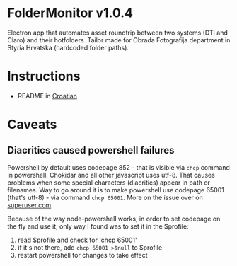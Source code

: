 # FolderMonitor v1.0.4

Electron app that automates asset roundtrip between two systems (DTI and Claro) and their hotfolders. Tailor made for Obrada Fotografija department in Styria Hrvatska (hardcoded folder paths).

# Instructions
- README in [Croatian](./README.hr.md)

# Caveats

## Diacritics caused powershell failures
Powershell by default uses codepage 852 - that is visible via `chcp` command in powershell. Chokidar and all other javascript uses utf-8. That causes problems when some special characters (diacritics) appear in path or filenames. Way to go around it is to make powershell use codepage 65001 (that's utf-8) - via command `chcp 65001`. More on the issue over on [superuser.com](https://superuser.com/questions/269818/change-default-code-page-of-windows-console-to-utf-8).

Because of the way node-powershell works, in order to set codepage on the fly and use it, only way I found was to set it in the $profile:
1. read $profile and check for 'chcp 65001'
2. if it's not there, add `chcp 65001 >$null` to $profile
3. restart powershell for changes to take effect
